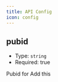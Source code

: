 ```yaml
---
title: API Config
icon: config
---
```


## pubid

- Type: `string`
- Required: true

Pubid for Add this
